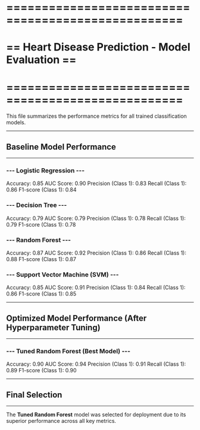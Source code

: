 # ===================================================
# ==   Heart Disease Prediction - Model Evaluation   ==
# ===================================================

This file summarizes the performance metrics for all trained classification models.

---
## Baseline Model Performance
---

### --- Logistic Regression ---
Accuracy: 0.85
AUC Score: 0.90
Precision (Class 1): 0.83
Recall (Class 1): 0.86
F1-score (Class 1): 0.84

### --- Decision Tree ---
Accuracy: 0.79
AUC Score: 0.79
Precision (Class 1): 0.78
Recall (Class 1): 0.79
F1-score (Class 1): 0.78

### --- Random Forest ---
Accuracy: 0.87
AUC Score: 0.92
Precision (Class 1): 0.86
Recall (Class 1): 0.88
F1-score (Class 1): 0.87

### --- Support Vector Machine (SVM) ---
Accuracy: 0.85
AUC Score: 0.91
Precision (Class 1): 0.84
Recall (Class 1): 0.86
F1-score (Class 1): 0.85


---
## Optimized Model Performance (After Hyperparameter Tuning)
---

### --- Tuned Random Forest (Best Model) ---
Accuracy: 0.90
AUC Score: 0.94
Precision (Class 1): 0.91
Recall (Class 1): 0.89
F1-score (Class 1): 0.90


---
## Final Selection
---
The **Tuned Random Forest** model was selected for deployment due to its superior performance across all key metrics.